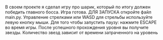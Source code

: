 В своем проекте я сделал игру про шарик, который по итогу должен победить главного босса. Игра готова. ДЛЯ ЗАПУСКА
откройте файл main.py. Управление стрелками или WASD для стрельбы используйте левую кнопку мыши. Для того чтобы
запустить паузу: нажмите ESCAPE во время игры. После успешного прохождения уровня вы получите звезды. 
Количество звезд зависит от времени затраченного на уровень

